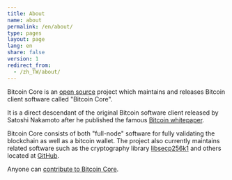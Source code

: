 ```yaml
---
title: About
name: about
permalink: /en/about/
type: pages
layout: page
lang: en
share: false
version: 1
redirect_from:
  - /zh_TW/about/
---
```


Bitcoin Core is an [open source](https://opensource.org/) project which maintains and releases Bitcoin client software called "Bitcoin Core".

It is a direct descendant of the original Bitcoin software client released by Satoshi Nakamoto after he published the famous [Bitcoin whitepaper](/bitcoin.pdf).

Bitcoin Core consists of both "full-node" software for fully validating the blockchain as well as a bitcoin wallet. The project also currently maintains related software such as the cryptography library [libsecp256k1](https://github.com/bitcoin/secp256k1) and others located at [GitHub](https://github.com/bitcoin).

Anyone can [contribute to Bitcoin Core](/en/contribute/).
